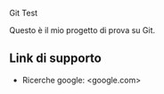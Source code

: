 Git Test

Questo è il mio progetto di prova su Git.

## Link di supporto

- Ricerche google: <google.com>

